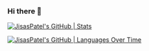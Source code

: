### Hi there 👋

<!--
**JisasPatel/JisasPatel** is a ✨ _special_ ✨ repository because its `README.md` (this file) appears on your GitHub profile.

Here are some ideas to get you started:

- 🔭 I’m currently working on ...
- 🌱 I’m currently learning ...
- 👯 I’m looking to collaborate on ...
- 🤔 I’m looking for help with ...
- 💬 Ask me about ...
- 📫 How to reach me: ...
- 😄 Pronouns: ...
- ⚡ Fun fact: ...
-->
[![JisasPatel's GitHub | Stats](https://stats.quine.sh/JisasPatel/github?theme=dark)](https://quine.sh?utm_source=widgets&utm_campaign=JisasPatel)

[![JisasPatel's GitHub | Languages Over Time](https://stats.quine.sh/JisasPatel/languages-over-time?theme=dark)](https://quine.sh?utm_source=widgets&utm_campaign=JisasPatel)
